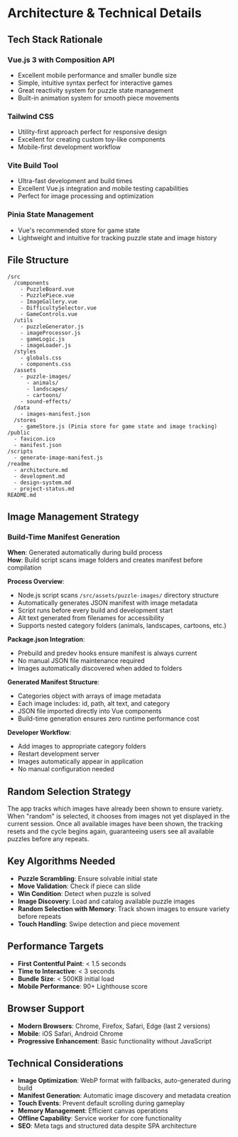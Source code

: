 # Architecture & Technical Details

## Tech Stack Rationale

### Vue.js 3 with Composition API
- Excellent mobile performance and smaller bundle size
- Simple, intuitive syntax perfect for interactive games
- Great reactivity system for puzzle state management
- Built-in animation system for smooth piece movements

### Tailwind CSS
- Utility-first approach perfect for responsive design
- Excellent for creating custom toy-like components
- Mobile-first development workflow

### Vite Build Tool
- Ultra-fast development and build times
- Excellent Vue.js integration and mobile testing capabilities
- Perfect for image processing and optimization

### Pinia State Management
- Vue's recommended store for game state
- Lightweight and intuitive for tracking puzzle state and image history

## File Structure

```
/src
  /components
    - PuzzleBoard.vue
    - PuzzlePiece.vue
    - ImageGallery.vue
    - DifficultySelector.vue
    - GameControls.vue
  /utils
    - puzzleGenerator.js
    - imageProcessor.js
    - gameLogic.js
    - imageLoader.js
  /styles
    - globals.css
    - components.css
  /assets
    - puzzle-images/
      - animals/
      - landscapes/
      - cartoons/
    - sound-effects/
  /data
    - images-manifest.json
  /stores
    - gameStore.js (Pinia store for game state and image tracking)
/public
  - favicon.ico
  - manifest.json
/scripts
  - generate-image-manifest.js
/readme
  - architecture.md
  - development.md
  - design-system.md
  - project-status.md
README.md
```

## Image Management Strategy

### Build-Time Manifest Generation
**When**: Generated automatically during build process  
**How**: Build script scans image folders and creates manifest before compilation

**Process Overview**:
- Node.js script scans `/src/assets/puzzle-images/` directory structure
- Automatically generates JSON manifest with image metadata
- Script runs before every build and development start
- Alt text generated from filenames for accessibility
- Supports nested category folders (animals, landscapes, cartoons, etc.)

**Package.json Integration**:
- Prebuild and predev hooks ensure manifest is always current
- No manual JSON file maintenance required
- Images automatically discovered when added to folders

**Generated Manifest Structure**:
- Categories object with arrays of image metadata
- Each image includes: id, path, alt text, and category
- JSON file imported directly into Vue components
- Build-time generation ensures zero runtime performance cost

**Developer Workflow**:
- Add images to appropriate category folders
- Restart development server
- Images automatically appear in application
- No manual configuration needed

## Random Selection Strategy

The app tracks which images have already been shown to ensure variety. When "random" is selected, it chooses from images not yet displayed in the current session. Once all available images have been shown, the tracking resets and the cycle begins again, guaranteeing users see all available puzzles before any repeats.

## Key Algorithms Needed

- **Puzzle Scrambling**: Ensure solvable initial state
- **Move Validation**: Check if piece can slide
- **Win Condition**: Detect when puzzle is solved
- **Image Discovery**: Load and catalog available puzzle images
- **Random Selection with Memory**: Track shown images to ensure variety before repeats
- **Touch Handling**: Swipe detection and piece movement

## Performance Targets

- **First Contentful Paint**: < 1.5 seconds
- **Time to Interactive**: < 3 seconds
- **Bundle Size**: < 500KB initial load
- **Mobile Performance**: 90+ Lighthouse score

## Browser Support

- **Modern Browsers**: Chrome, Firefox, Safari, Edge (last 2 versions)
- **Mobile**: iOS Safari, Android Chrome
- **Progressive Enhancement**: Basic functionality without JavaScript

## Technical Considerations

- **Image Optimization**: WebP format with fallbacks, auto-generated during build
- **Manifest Generation**: Automatic image discovery and metadata creation
- **Touch Events**: Prevent default scrolling during gameplay
- **Memory Management**: Efficient canvas operations
- **Offline Capability**: Service worker for core functionality
- **SEO**: Meta tags and structured data despite SPA architecture